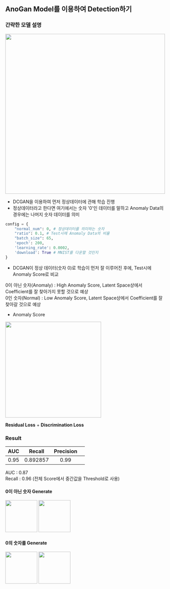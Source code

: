 ## AnoGan Model를 이용하여 Detection하기  

### 간략한 모델 설명  

<img width = '500' src = 'https://user-images.githubusercontent.com/55014424/119292372-37593000-bc8b-11eb-81b3-a616b7ad45db.png'>  

*  DCGAN을 이용하여 먼저 정상데이터에 관해 학습 진행  
*  정상데이터라고 한다면 여기에서는 숫자 '0'인 데이터를 말하고 Anomaly Data의 경우에는 나머지 숫자 데이터를 의미  
``` python  
config = {
    "normal_num": 0, # 정상데이터를 의미하는 숫자
    "ratio": 0.1, # Test시에 Anomaly Data의 비율  
    "batch_size": 65,
    'epoch': 200,
    'learning_rate': 0.0002,
    'download': True # MNIST를 다운할 것인지
}
```  
*  DCGAN이 정상 데이터(숫자 0)로 학습이 먼저 잘 이루어진 후에, Test시에 Anomaly Score로 비교   
 
0이 아닌 숫자(Anomaly) : High Anomaly Score, Latent Space상에서 Coefficient를 잘 찾아가지 못할 것으로 예상   
0인 숫자(Normal) : Low Anomaly Score, Latent Space상에서 Coefficient를 잘 찾아갈 것으로 예상   


* Anomaly Score

<img width = '300' src = 'https://user-images.githubusercontent.com/55014424/119292942-5efcc800-bc8c-11eb-8f41-5a70cc86ea63.png'>  

**Residual Loss** + **Discrimination Loss**

### Result  

|AUC|Recall|Precision||
|:---:|:---:|:---:|:---:|
|0.95|0.892857|0.99
AUC : 0.87  
Recall : 0.96
(전체 Score에서 중간값을 Threshold로 사용)   
#### 0이 아닌 숫자 Generate  

<p>  
    
<img width = '100' src = 'https://user-images.githubusercontent.com/55014424/119293266-0417a080-bc8d-11eb-8f7d-89aab0b52bce.png'>  

<img width = '100' src = 'https://user-images.githubusercontent.com/55014424/119293329-28737d00-bc8d-11eb-8890-3c14a98e46a0.png'>  

</p>  

#### 0의 숫자를 Generate  

<p>  
    
<img width = '100' src = 'https://user-images.githubusercontent.com/55014424/119293408-55c02b00-bc8d-11eb-84a1-d93bdc7e1741.png'>

<img width = '100' src = 'https://user-images.githubusercontent.com/55014424/119293448-6670a100-bc8d-11eb-8529-e86f2af378f6.png'>  

</p>
